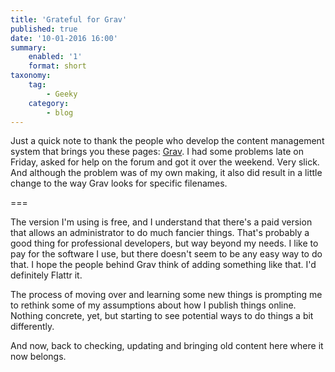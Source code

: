 ```yaml
---
title: 'Grateful for Grav'
published: true
date: '10-01-2016 16:00'
summary:
    enabled: '1'
    format: short
taxonomy:
    tag:
        - Geeky
    category:
        - blog
---
```


Just a quick note to thank the people who develop the content management system that brings you these pages: [Grav](http://getgrav.org). I had some problems late on Friday, asked for help on the forum and got it over the weekend. Very slick. And although the problem was of my own making, it also did result in a little change to the way Grav looks for specific filenames.

===

The version I'm using is free, and I understand that there's a paid version that allows an administrator to do much fancier things. That's probably a good thing for professional developers, but way beyond my needs. I like to pay for the software I use, but there doesn't seem to be any easy way to do that. I hope the people behind Grav think of adding something like that. I'd definitely Flattr it.

The process of moving over and learning some new things is prompting me to rethink some of my assumptions about how I publish things online. Nothing concrete, yet, but starting to see potential ways to do things a bit differently.

And now, back to checking, updating and bringing old content here where it now belongs.